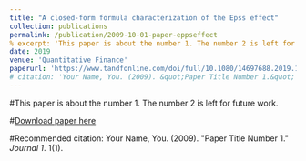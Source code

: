 ```yaml
---
title: "A closed-form formula characterization of the Epss effect"
collection: publications
permalink: /publication/2009-10-01-paper-eppseffect
% excerpt: 'This paper is about the number 1. The number 2 is left for future work.'
date: 2019
venue: 'Quantitative Finance'
paperurl: 'https://www.tandfonline.com/doi/full/10.1080/14697688.2019.1659992'
# citation: 'Your Name, You. (2009). &quot;Paper Title Number 1.&quot; <i>Journal 1</i>. 1(1).'
---
```

#This paper is about the number 1. The number 2 is left for future work.

#[Download paper here](http://academicpages.github.io/files/paper1.pdf)

#Recommended citation: Your Name, You. (2009). "Paper Title Number 1." <i>Journal 1</i>. 1(1).
